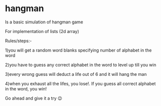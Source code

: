 # hangman
Is a basic simulation of hangman game

For implementation of lists (2d array)

Rules/steps:-

1)you will get a random word blanks specifying number of alphabet in the word

2)you have to guess any correct alphabet in the word to level up till you win

3)every wrong guess will deduct a life out of 6 and it will hang the man


4)when you exhaust all the lifes, you lose!. If you guess all correct alphabet in the word, you win! 


Go ahead and give it a try 😉
